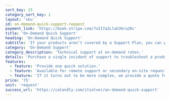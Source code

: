 ```yaml
---
sort_key: 23
category_sort_key: 1
layout: 'sku'
id: on-demand-quick-support-request
payment_link: 'https://book.stripe.com/7sI17a2LlaUJ6ru28c'
title: 'On-Demand Quick Support'
heading: 'On-Demand Quick Support'
subtitle: 'If your products aren’t covered by a Support Plan, you can purchase On-Demand Support.'
category: 'On-Demand Support'
category_description: 'Technical support at on-demand rates.'
details: 'Purchase a single incident of support to troubleshoot a product or service made by Apple, Dell, HP, Lenovo, Microsoft, Google and other popular brands.'
features:
  - feature: 'Provide one quick solution.'
  - feature: 'Available for remote support or secondary on-site requests.'
  - feature: 'If it turns out to be more complex, we provide a quote for an appropriate solution.'
price: '75'
unit: 'request'
success_url: 'https://calendly.com/itsolver/on-demand-quick-support'
---
```

